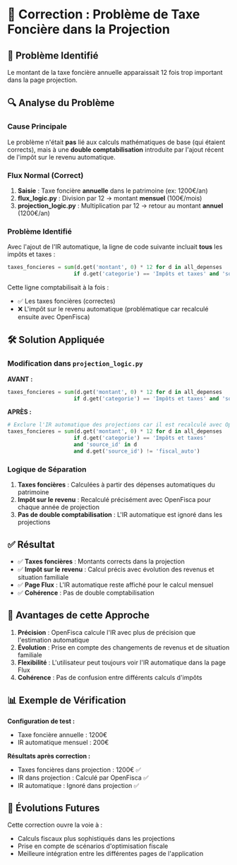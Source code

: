 # 🔧 Correction : Problème de Taxe Foncière dans la Projection

## 🐛 Problème Identifié

Le montant de la taxe foncière annuelle apparaissait 12 fois trop important dans la page projection.

## 🔍 Analyse du Problème

### Cause Principale
Le problème n'était **pas** lié aux calculs mathématiques de base (qui étaient corrects), mais à une **double comptabilisation** introduite par l'ajout récent de l'impôt sur le revenu automatique.

### Flux Normal (Correct)
1. **Saisie** : Taxe foncière **annuelle** dans le patrimoine (ex: 1200€/an)
2. **flux_logic.py** : Division par 12 → montant **mensuel** (100€/mois)
3. **projection_logic.py** : Multiplication par 12 → retour au montant **annuel** (1200€/an)

### Problème Identifié
Avec l'ajout de l'IR automatique, la ligne de code suivante incluait **tous** les impôts et taxes :
```python
taxes_foncieres = sum(d.get('montant', 0) * 12 for d in all_depenses 
                     if d.get('categorie') == 'Impôts et taxes' and 'source_id' in d)
```

Cette ligne comptabilisait à la fois :
- ✅ Les taxes foncières (correctes)
- ❌ L'impôt sur le revenu automatique (problématique car recalculé ensuite avec OpenFisca)

## 🛠️ Solution Appliquée

### Modification dans `projection_logic.py`

**AVANT :**
```python
taxes_foncieres = sum(d.get('montant', 0) * 12 for d in all_depenses 
                     if d.get('categorie') == 'Impôts et taxes' and 'source_id' in d)
```

**APRÈS :**
```python
# Exclure l'IR automatique des projections car il est recalculé avec OpenFisca
taxes_foncieres = sum(d.get('montant', 0) * 12 for d in all_depenses 
                     if d.get('categorie') == 'Impôts et taxes' 
                     and 'source_id' in d 
                     and d.get('source_id') != 'fiscal_auto')
```

### Logique de Séparation

1. **Taxes foncières** : Calculées à partir des dépenses automatiques du patrimoine
2. **Impôt sur le revenu** : Recalculé précisément avec OpenFisca pour chaque année de projection
3. **Pas de double comptabilisation** : L'IR automatique est ignoré dans les projections

## ✅ Résultat

- ✅ **Taxes foncières** : Montants corrects dans la projection
- ✅ **Impôt sur le revenu** : Calcul précis avec évolution des revenus et situation familiale
- ✅ **Page Flux** : L'IR automatique reste affiché pour le calcul mensuel
- ✅ **Cohérence** : Pas de double comptabilisation

## 🎯 Avantages de cette Approche

1. **Précision** : OpenFisca calcule l'IR avec plus de précision que l'estimation automatique
2. **Évolution** : Prise en compte des changements de revenus et de situation familiale
3. **Flexibilité** : L'utilisateur peut toujours voir l'IR automatique dans la page Flux
4. **Cohérence** : Pas de confusion entre différents calculs d'impôts

## 📊 Exemple de Vérification

**Configuration de test :**
- Taxe foncière annuelle : 1200€
- IR automatique mensuel : 200€

**Résultats après correction :**
- Taxes foncières dans projection : 1200€ ✅
- IR dans projection : Calculé par OpenFisca ✅
- IR automatique : Ignoré dans projection ✅

## 🔮 Évolutions Futures

Cette correction ouvre la voie à :
- Calculs fiscaux plus sophistiqués dans les projections
- Prise en compte de scénarios d'optimisation fiscale
- Meilleure intégration entre les différentes pages de l'application
